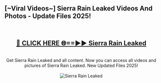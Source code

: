 <h2>[~Viral Videos~] Sierra Rain Leaked Videos And Photos - Update Files 2025!</h2>
<br>
<div align="center">
<h2><a href="https://top-ai-tools.click/QrbHav" rel="nofollow">🔴 CLICK HERE 🌐==►► Sierra Rain Leaked</a></h2>
<br>
Get Sierra Rain Leaked and all content. Now you can access all videos and pictures of Sierra Rain Leaked. New Updated Files 2025!
<br>
<br>
<a href="https://top-ai-tools.click/QrbHav" rel="nofollow" data-target="animated-image.originalLink"><img src="https://i.ibb.co.com/WyWwxjT/player-gif2.gif" alt="Sierra Rain Leaked" style="max-width: 100%; display: inline-block;" data-target="animated-image.originalImage"></a>
</div>
<br>